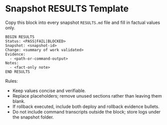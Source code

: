 # Snapshot RESULTS Template

Copy this block into every snapshot `RESULTS.md` file and fill in factual values only.

```
BEGIN RESULTS
Status: <PASS|FAIL|BLOCKED>
Snapshot: <snapshot-id>
Change: <summary of work validated>
Evidence:
  - <path-or-command-output>
Notes:
  - <fact-only note>
END RESULTS
```

Rules:
- Keep values concise and verifiable.
- Replace placeholders; remove unused sections rather than leaving them blank.
- If rollback executed, include both deploy and rollback evidence bullets.
- Do not include command transcripts outside the block; store logs under the snapshot folder.
